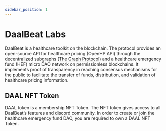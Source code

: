 ```yaml
---
sidebar_position: 1
---
```


# DaalBeat Labs

DaalBeat is a healthcare toolkit on the blockchain. The protocol provides an open-source API for healthcare pricing (OpenHP API) through the decentralized subgraphs (<a href="https://thegraph.com/en/">The Graph Protocol</a>) and a healthcare emergency fund (HEF) micro DAO network on permissionless blockchains. It implements proof of transparency in reaching consensus mechanisms for the public to facilitate the transfer of funds, distribution, and validation of healthcare pricing information.

## DAAL NFT Token

DAAL token is a membership NFT Token. The NFT token gives access to all DaalBeat’s features and discord community. In order to create or join the healthcare emergency fund DAO, you are required to own a DAAL NFT Token.
